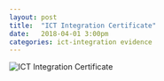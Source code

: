 ```yaml
---
layout: post
title:  "ICT Integration Certificate"
date:   2018-04-01 3:00pm
categories: ict-integration evidence
---
```

![ICT Integration Certificate](/media/ict-certificate)
